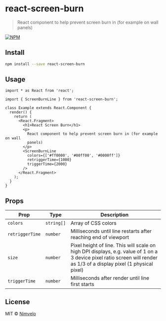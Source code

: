 # react-screen-burn

> React component to help prevent screen burn in (for example on wall panels)

[![NPM](https://img.shields.io/npm/v/react-screen-burn.svg)](https://www.npmjs.com/package/react-screen-burn)

## Install

```bash
npm install --save react-screen-burn
```

## Usage

```tsx
import * as React from 'react';

import { ScreenBurnLine } from 'react-screen-burn';

class Example extends React.Component {
  render() {
    return (
      <React.Fragment>
        <h1>React Screen Burn</h1>
        <p>
          React component to help prevent screen burn in (for example on wall
          panels)
        </p>
        <ScreenBurnLine
          colors={['#ff0000', '#00ff00', '#0000ff']}
          retriggerTime={1000}
          triggerTime={2000}
        />
      </React.Fragment>
    );
  }
}
```

## Props

| Prop            | Type       | Description                                                                                                                                                           |
| --------------- | ---------- | --------------------------------------------------------------------------------------------------------------------------------------------------------------------- |
| `colors`        | `string[]` | Array of CSS colors                                                                                                                                                   |
| `retriggerTime` | `number`   | Milliseconds until line restarts after reaching end of viewport                                                                                                       |
| `size`          | `number`   | Pixel height of line. This will scale on high DPI displays, e.g. value of 1 on a 3 device pixel ratio screen will render as 1/3 of a display pixel (1 physical pixel) |
| `triggerTime`   | `number`   | Milliseconds after render until line first starts                                                                                                                     |

## License

MIT © [Nimvelo](https://nimvelo.com/)

